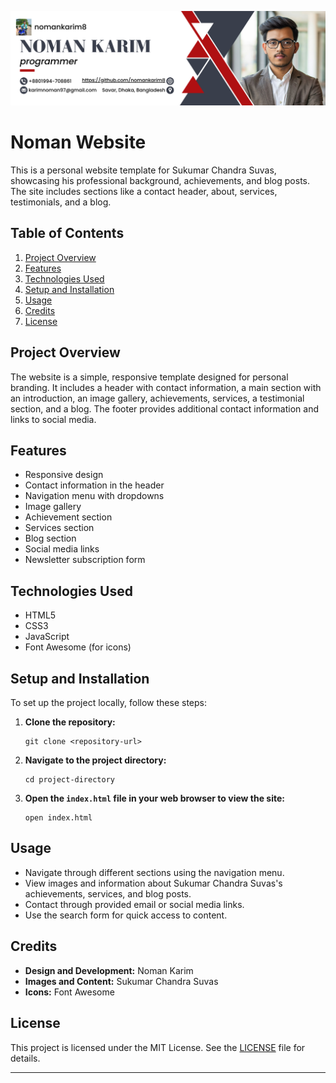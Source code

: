 ![logo]( https://github.com/nomankarim8/nomankarim8/blob/main/image.png?raw=true )

# Noman Website


This is a personal website template for Sukumar Chandra Suvas, showcasing his professional background, achievements, and blog posts. The site includes sections like a contact header, about, services, testimonials, and a blog.

## Table of Contents
1. [Project Overview](#project-overview)
2. [Features](#features)
3. [Technologies Used](#technologies-used)
4. [Setup and Installation](#setup-and-installation)
5. [Usage](#usage)
6. [Credits](#credits)
7. [License](#license)

## Project Overview

The website is a simple, responsive template designed for personal branding. It includes a header with contact information, a main section with an introduction, an image gallery, achievements, services, a testimonial section, and a blog. The footer provides additional contact information and links to social media.

## Features

- Responsive design
- Contact information in the header
- Navigation menu with dropdowns
- Image gallery
- Achievement section
- Services section
- Blog section
- Social media links
- Newsletter subscription form

## Technologies Used

- HTML5
- CSS3
- JavaScript
- Font Awesome (for icons)

## Setup and Installation

To set up the project locally, follow these steps:

1. **Clone the repository:**
   ```
   git clone <repository-url>
   ```
2. **Navigate to the project directory:**
   ```
   cd project-directory
   ```
3. **Open the `index.html` file in your web browser to view the site:**
   ```
   open index.html
   ```

## Usage

- Navigate through different sections using the navigation menu.
- View images and information about Sukumar Chandra Suvas's achievements, services, and blog posts.
- Contact through provided email or social media links.
- Use the search form for quick access to content.

## Credits

- **Design and Development:** Noman Karim
- **Images and Content:** Sukumar Chandra Suvas
- **Icons:** Font Awesome

## License

This project is licensed under the MIT License. See the [LICENSE](LICENSE) file for details.

---

